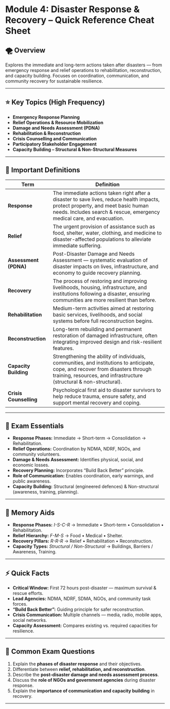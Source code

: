 # Module 4: Disaster Response & Recovery – Quick Reference Cheat Sheet

## 🌪️ Overview
Explores the immediate and long-term actions taken after disasters — from emergency response and relief operations to rehabilitation, reconstruction, and capacity building. Focuses on coordination, communication, and community recovery for sustainable resilience.

---

## ⭐ Key Topics (High Frequency)
- **Emergency Response Planning**
- **Relief Operations & Resource Mobilization**
- **Damage and Needs Assessment (PDNA)**
- **Rehabilitation & Reconstruction**
- **Crisis Counselling and Communication**
- **Participatory Stakeholder Engagement**
- **Capacity Building – Structural & Non-Structural Measures**

---

## 📘 Important Definitions
| **Term** | **Definition** |
|-----------|----------------|
| **Response** | The immediate actions taken right after a disaster to save lives, reduce health impacts, protect property, and meet basic human needs. Includes search & rescue, emergency medical care, and evacuation. |
| **Relief** | The urgent provision of assistance such as food, shelter, water, clothing, and medicine to disaster-affected populations to alleviate immediate suffering. |
| **Assessment (PDNA)** | Post-Disaster Damage and Needs Assessment — systematic evaluation of disaster impacts on lives, infrastructure, and economy to guide recovery planning. |
| **Recovery** | The process of restoring and improving livelihoods, housing, infrastructure, and institutions following a disaster, ensuring communities are more resilient than before. |
| **Rehabilitation** | Medium-term activities aimed at restoring basic services, livelihoods, and social systems before full reconstruction begins. |
| **Reconstruction** | Long-term rebuilding and permanent restoration of damaged infrastructure, often integrating improved design and risk-resilient features. |
| **Capacity Building** | Strengthening the ability of individuals, communities, and institutions to anticipate, cope, and recover from disasters through training, resources, and infrastructure (structural & non-structural). |
| **Crisis Counselling** | Psychological first aid to disaster survivors to help reduce trauma, ensure safety, and support mental recovery and coping. |

---

## 🧭 Exam Essentials
- **Response Phases:** Immediate → Short-term → Consolidation → Rehabilitation.  
- **Relief Operations:** Coordination by NDMA, NDRF, NGOs, and community volunteers.  
- **Damage & Needs Assessment:** Identifies physical, social, and economic losses.  
- **Recovery Planning:** Incorporates “Build Back Better” principle.  
- **Role of Communication:** Enables coordination, early warnings, and public awareness.  
- **Capacity Building:** Structural (engineered defences) & Non-structural (awareness, training, planning).  

---

## 🧠 Memory Aids
- **Response Phases:** *I-S-C-R* → Immediate • Short-term • Consolidation • Rehabilitation.  
- **Relief Hierarchy:** *F-M-S* → Food • Medical • Shelter.  
- **Recovery Pillars:** *R-R-R* → Relief • Rehabilitation • Reconstruction.  
- **Capacity Types:** *Structural / Non-Structural* → Buildings, Barriers / Awareness, Training.  

---

## ⚡ Quick Facts
- **Critical Window:** First 72 hours post-disaster — maximum survival & rescue efforts.  
- **Lead Agencies:** NDMA, NDRF, SDMA, NGOs, and community task forces.  
- **“Build Back Better”:** Guiding principle for safer reconstruction.  
- **Crisis Communication:** Multiple channels — media, radio, mobile apps, social networks.  
- **Capacity Assessment:** Compares existing vs. required capacities for resilience.  

---

## 📝 Common Exam Questions
1. Explain the **phases of disaster response** and their objectives.  
2. Differentiate between **relief, rehabilitation, and reconstruction**.  
3. Describe the **post-disaster damage and needs assessment process**.  
4. Discuss the **role of NGOs and government agencies** during disaster response.  
5. Explain the **importance of communication and capacity building** in recovery.  

---

